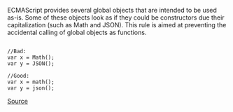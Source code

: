 ECMAScript provides several global objects that are intended to be used as-is. Some of these objects look as if they could be constructors due their capitalization (such as Math and JSON). This rule is aimed at preventing the accidental calling of global objects as functions.

```

//Bad:
var x = Math(); 
var y = JSON();

//Good:
var x = math(); 
var y = json();
```

[Source](http://eslint.org/docs/rules/no-obj-calls)
